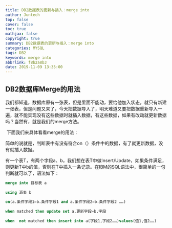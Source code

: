 ```yaml
---
title: DB2数据表的更新与插入：merge into
author: Juntech
top: false
cover: false
toc: true
mathjax: false
copyright: true
summary: DB2数据表的更新与插入：merge into
categories: MYSQL
tags: DB2
keywords: merge into
abbrlink: f8b2a8b3
date: 2019-11-09 13:35:00
---
```


## DB2数据库Merge的用法

​	我们都知道，数据库原有一张表，但是里面不能动，要给他加入状态，就只有新建一张表，但是问题又来了，今天把数据导入了，明天难道又要把数据重新导入一遍，就不能实现没有这些数据时就插入数据，有这些数据，如果有改动就更新数据吗？当然有，就是我们的merge方法。

​	下面我们来具体看看merge的用法：

​	简单的说就是，判断表中有没有符合on（）条件中的数据，有了就更新数据，没有就插入数据。　　

有一个表T，有两个字段a、b，我们想在表T中做Insert/Update，如果条件满足，则更新T中b的值，否则在T中插入一条记录。在IBM的SQL语法中，很简单的一句判断就可以了，语法如下：　　

```sql lite
merge into 目标表 a
 
using 源表 b
 
on(a.条件字段1=b.条件字段1 and a.条件字段2=b.条件字段2 ……)  
 
when matched then update set a.更新字段=b.字段
 
when  not matched then insert into a(字段1,字段2……)values(值1,值2……)
```

